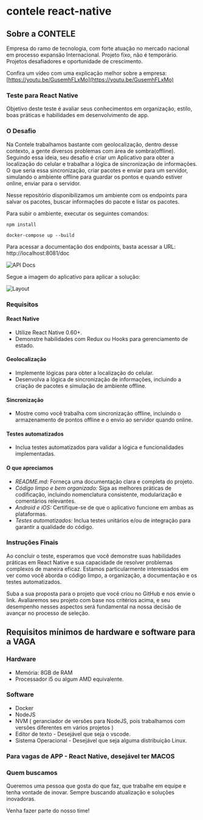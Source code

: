 
# contele react-native

  

## Sobre a CONTELE

  Empresa do ramo de tecnologia, com forte atuação no mercado nacional em processo expansão Internacional. Projeto fixo, não é temporário. Projetos desafiadores e oportunidade de crescimento.

Confira um vídeo com uma explicação melhor sobre a empresa: [https://youtu.be/GusemhFLxMo](https://youtu.be/GusemhFLxMo)

### Teste para React Native

Objetivo deste teste é avaliar seus conhecimentos em organização, estilo, boas práticas e habilidades em desenvolvimento de app.

### O Desafio

Na Contele trabalhamos bastante com geolocalização, dentro desse contexto, a gente diversos problemas com área de sombra(offline). Seguindo essa ideia, seu desafio é criar um Aplicativo para obter a localização do celular e trabalhar a lógica de sincronização de informações. O que seria essa sincronização, criar pacotes e enviar para um servidor, simulando o ambiente offline para guardar os pontos e quando estiver online, enviar para o servidor.

Nesse repositório disponibilizamos um ambiente com os endpoints para salvar os pacotes, buscar informações do pacote e listar os pacotes. 

Para subir o ambiente, executar os seguintes comandos:

```
npm install
```

```
docker-compose up --build
```

Para acessar a documentação dos endpoints, basta acessar a URL: http://localhost:8081/doc

![API Docs](src/assets/api_docs.png)

Segue a imagem do aplicativo para aplicar a solução:

![Layout](src/assets/layout.png)

### Requisitos

#### React Native
- Utilize React Native 0.60+.
- Demonstre habilidades com Redux ou Hooks para gerenciamento de estado.

#### Geolocalização
- Implemente lógicas para obter a localização do celular.
- Desenvolva a lógica de sincronização de informações, incluindo a criação de pacotes e simulação de ambiente offline.

#### Sincronização
- Mostre como você trabalha com sincronização offline, incluindo o armazenamento de pontos offline e o envio ao servidor quando online.

#### Testes automatizados
- Inclua testes automatizados para validar a lógica e funcionalidades implementadas.

#### O que apreciamos
- *README.md:* Forneça uma documentação clara e completa do projeto.
- *Código limpo e bem organizado:* Siga as melhores práticas de codificação, incluindo nomenclatura consistente, modularização e comentários relevantes.
- *Android e iOS:* Certifique-se de que o aplicativo funcione em ambas as plataformas.
- *Testes automatizados:* Inclua testes unitários e/ou de integração para garantir a qualidade do código.

### Instruções Finais
Ao concluir o teste, esperamos que você demonstre suas habilidades práticas em React Native e sua capacidade de resolver problemas complexos de maneira eficaz. Estamos particularmente interessados em ver como você aborda o código limpo, a organização, a documentação e os testes automatizados.

Suba a sua proposta para o projeto que você criou no GitHub e nos envie o link. Avaliaremos seu projeto com base nos critérios acima, e seu desempenho nesses aspectos será fundamental na nossa decisão de avançar no processo de seleção.

## Requisitos mínimos de hardware e software para a VAGA

### Hardware

- Memória: 8GB de RAM
- Processador i5 ou algum AMD equivalente. 

### Software
- Docker
- NodeJS
- NVM ( geranciador de versões para NodeJS, pois trabalhamos com versões diferentes em vários projetos ) 
- Editor de texto - Desejável que seja o vscode. 
- Sistema Operacional - Desejável que seja alguma distribuição Linux.

### Para vagas de APP - React Native, desejável ter MACOS

### Quem buscamos  

Queremos uma pessoa que gosta do que faz, que trabalhe em equipe e tenha vontade de inovar. Sempre buscando atualização e soluções inovadoras.

Venha fazer parte do nosso time!
